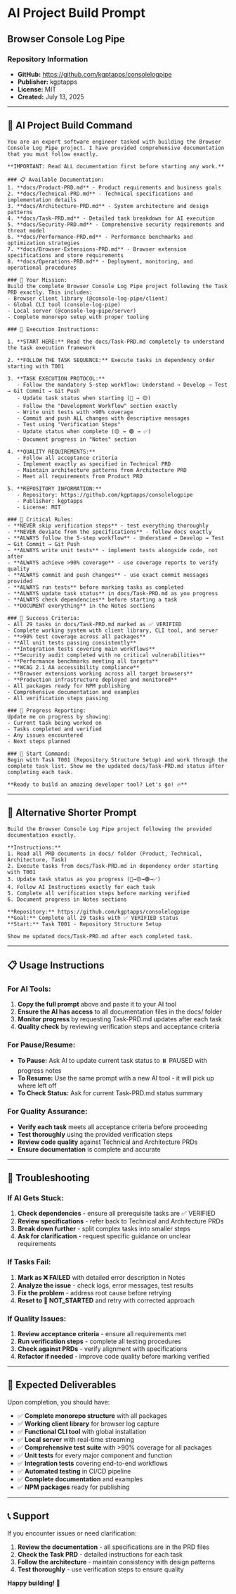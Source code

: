 # AI Project Build Prompt

## Browser Console Log Pipe

### Repository Information

- **GitHub:** https://github.com/kgptapps/consolelogpipe
- **Publisher:** kgptapps
- **License:** MIT
- **Created:** July 13, 2025

---

## 🤖 AI Project Build Command

```
You are an expert software engineer tasked with building the Browser Console Log Pipe project. I have provided comprehensive documentation that you must follow exactly.

**IMPORTANT: Read ALL documentation first before starting any work.**

### 📋 Available Documentation:
1. **docs/Product-PRD.md** - Product requirements and business goals
2. **docs/Technical-PRD.md** - Technical specifications and implementation details
3. **docs/Architecture-PRD.md** - System architecture and design patterns
4. **docs/Task-PRD.md** - Detailed task breakdown for AI execution
5. **docs/Security-PRD.md** - Comprehensive security requirements and threat model
6. **docs/Performance-PRD.md** - Performance benchmarks and optimization strategies
7. **docs/Browser-Extensions-PRD.md** - Browser extension specifications and store requirements
8. **docs/Operations-PRD.md** - Deployment, monitoring, and operational procedures

### 🎯 Your Mission:
Build the complete Browser Console Log Pipe project following the Task PRD exactly. This includes:
- Browser client library (@console-log-pipe/client)
- Global CLI tool (console-log-pipe)
- Local server (@console-log-pipe/server)
- Complete monorepo setup with proper tooling

### 📖 Execution Instructions:

1. **START HERE:** Read the docs/Task-PRD.md completely to understand the task execution framework

2. **FOLLOW THE TASK SEQUENCE:** Execute tasks in dependency order starting with T001

3. **TASK EXECUTION PROTOCOL:**
   - Follow the mandatory 5-step workflow: Understand → Develop → Test → Git Commit → Git Push
   - Update task status when starting (🔴 → 🟡)
   - Follow the "Development Workflow" section exactly
   - Write unit tests with >90% coverage
   - Commit and push ALL changes with descriptive messages
   - Test using "Verification Steps"
   - Update status when complete (🟡 → 🟢 → ✅)
   - Document progress in "Notes" section

4. **QUALITY REQUIREMENTS:**
   - Follow all acceptance criteria
   - Implement exactly as specified in Technical PRD
   - Maintain architecture patterns from Architecture PRD
   - Meet all requirements from Product PRD

5. **REPOSITORY INFORMATION:**
   - Repository: https://github.com/kgptapps/consolelogpipe
   - Publisher: kgptapps
   - License: MIT

### 🚨 Critical Rules:
- **NEVER skip verification steps** - test everything thoroughly
- **NEVER deviate from the specifications** - follow docs exactly
- **ALWAYS follow the 5-step workflow** - Understand → Develop → Test → Git Commit → Git Push
- **ALWAYS write unit tests** - implement tests alongside code, not after
- **ALWAYS achieve >90% coverage** - use coverage reports to verify quality
- **ALWAYS commit and push changes** - use exact commit messages provided
- **ALWAYS run tests** before marking tasks as completed
- **ALWAYS update task status** in docs/Task-PRD.md as you progress
- **ALWAYS check dependencies** before starting a task
- **DOCUMENT everything** in the Notes sections

### 🎯 Success Criteria:
- All 29 tasks in docs/Task-PRD.md marked as ✅ VERIFIED
- Complete working system with client library, CLI tool, and server
- **>90% test coverage across all packages**
- **All unit tests passing consistently**
- **Integration tests covering main workflows**
- **Security audit completed with no critical vulnerabilities**
- **Performance benchmarks meeting all targets**
- **WCAG 2.1 AA accessibility compliance**
- **Browser extensions working across all target browsers**
- **Production infrastructure deployed and monitored**
- All packages ready for NPM publishing
- Comprehensive documentation and examples
- All verification steps passing

### 📝 Progress Reporting:
Update me on progress by showing:
- Current task being worked on
- Tasks completed and verified
- Any issues encountered
- Next steps planned

### 🚀 Start Command:
Begin with Task T001 (Repository Structure Setup) and work through the complete task list. Show me the updated docs/Task-PRD.md status after completing each task.

**Ready to build an amazing developer tool? Let's go! 🔥**
```

---

## 🎯 Alternative Shorter Prompt

```
Build the Browser Console Log Pipe project following the provided documentation exactly.

**Instructions:**
1. Read all PRD documents in docs/ folder (Product, Technical, Architecture, Task)
2. Execute tasks from docs/Task-PRD.md in dependency order starting with T001
3. Update task status as you progress (🔴→🟡→🟢→✅)
4. Follow AI Instructions exactly for each task
5. Complete all verification steps before marking verified
6. Document progress in Notes sections

**Repository:** https://github.com/kgptapps/consolelogpipe
**Goal:** Complete all 29 tasks with ✅ VERIFIED status
**Start:** Task T001 - Repository Structure Setup

Show me updated docs/Task-PRD.md after each completed task.
```

---

## 📋 Usage Instructions

### For AI Tools:

1. **Copy the full prompt** above and paste it to your AI tool
2. **Ensure the AI has access** to all documentation files in the docs/ folder
3. **Monitor progress** by requesting Task-PRD.md updates after each task
4. **Quality check** by reviewing verification steps and acceptance criteria

### For Pause/Resume:

- **To Pause:** Ask AI to update current task status to ⏸️ PAUSED with progress notes
- **To Resume:** Use the same prompt with a new AI tool - it will pick up where left off
- **To Check Status:** Ask for current Task-PRD.md status summary

### For Quality Assurance:

- **Verify each task** meets all acceptance criteria before proceeding
- **Test thoroughly** using the provided verification steps
- **Review code quality** against Technical and Architecture PRDs
- **Ensure documentation** is complete and accurate

---

## 🔧 Troubleshooting

### If AI Gets Stuck:

1. **Check dependencies** - ensure all prerequisite tasks are ✅ VERIFIED
2. **Review specifications** - refer back to Technical and Architecture PRDs
3. **Break down further** - split complex tasks into smaller steps
4. **Ask for clarification** - request specific guidance on unclear requirements

### If Tasks Fail:

1. **Mark as ❌ FAILED** with detailed error description in Notes
2. **Analyze the issue** - check logs, error messages, test results
3. **Fix the problem** - address root cause before retrying
4. **Reset to 🔴 NOT_STARTED** and retry with corrected approach

### If Quality Issues:

1. **Review acceptance criteria** - ensure all requirements met
2. **Run verification steps** - complete all testing procedures
3. **Check against PRDs** - verify alignment with specifications
4. **Refactor if needed** - improve code quality before marking verified

---

## 🎯 Expected Deliverables

Upon completion, you should have:

- ✅ **Complete monorepo structure** with all packages
- ✅ **Working client library** for browser log capture
- ✅ **Functional CLI tool** with global installation
- ✅ **Local server** with real-time streaming
- ✅ **Comprehensive test suite** with >90% coverage for all packages
- ✅ **Unit tests** for every major component and function
- ✅ **Integration tests** covering end-to-end workflows
- ✅ **Automated testing** in CI/CD pipeline
- ✅ **Complete documentation** and examples
- ✅ **NPM packages** ready for publishing

---

## 📞 Support

If you encounter issues or need clarification:

1. **Review the documentation** - all specifications are in the PRD files
2. **Check the Task PRD** - detailed instructions for each task
3. **Follow the architecture** - maintain consistency with design patterns
4. **Test thoroughly** - use verification steps to ensure quality

**Happy building! 🚀**
